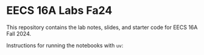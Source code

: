 # EECS 16A Labs Fa24

This repository contains the lab notes, slides, and starter code for EECS 16A Fall 2024.

Instructions for running the notebooks with `uv`:
